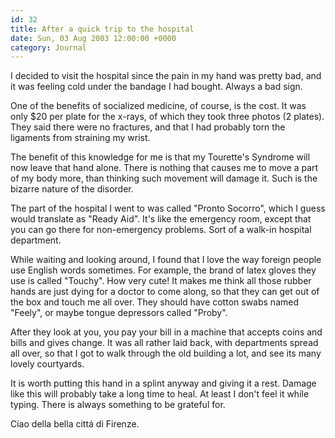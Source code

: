 ```yaml
---
id: 32
title: After a quick trip to the hospital
date: Sun, 03 Aug 2003 12:00:00 +0000
category: Journal
---
```


I decided to visit the hospital since the pain in my hand was pretty
bad, and it was feeling cold under the bandage I had bought.  Always a
bad sign.

One of the benefits of socialized medicine, of course, is the cost.  It
was only $20 per plate for the x-rays, of which they took three photos
(2 plates).  They said there were no fractures, and that I had probably
torn the ligaments from straining my wrist.

The benefit of this knowledge for me is that my Tourette's Syndrome will
now leave that hand alone.  There is nothing that causes me to move a
part of my body more, than thinking such movement will damage it.  Such
is the bizarre nature of the disorder.

The part of the hospital I went to was called "Pronto Socorro", which I
guess would translate as "Ready Aid".  It's like the emergency room,
except that you can go there for non-emergency problems.  Sort of a
walk-in hospital department.

While waiting and looking around, I found that I love the way foreign
people use English words sometimes.  For example, the brand of latex
gloves they use is called "Touchy".  How very cute!  It makes me think
all those rubber hands are just dying for a doctor to come along, so
that they can get out of the box and touch me all over.  They should
have cotton swabs named "Feely", or maybe tongue depressors called
"Proby".

After they look at you, you pay your bill in a machine that accepts
coins and bills and gives change.  It was all rather laid back, with
departments spread all over, so that I got to walk through the old
building a lot, and see its many lovely courtyards.

It is worth putting this hand in a splint anyway and giving it a rest.
Damage like this will probably take a long time to heal.  At least I
don't feel it while typing.  There is always something to be grateful
for.

Ciao della bella cittá di Firenze.


